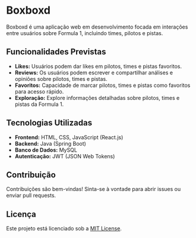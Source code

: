 # Boxboxd

Boxboxd é uma aplicação web em desenvolvimento focada em interações entre usuários sobre Formula 1, incluindo times, pilotos e pistas.

## Funcionalidades Previstas

- **Likes:** Usuários podem dar likes em pilotos, times e pistas favoritos.
- **Reviews:** Os usuários podem escrever e compartilhar análises e opiniões sobre pilotos, times e pistas.
- **Favoritos:** Capacidade de marcar pilotos, times e pistas como favoritos para acesso rápido.
- **Exploração:** Explore informações detalhadas sobre pilotos, times e pistas da Formula 1.

## Tecnologias Utilizadas

- **Frontend:** HTML, CSS, JavaScript (React.js)
- **Backend:** Java (Spring Boot)
- **Banco de Dados:** MySQL
- **Autenticação:** JWT (JSON Web Tokens)

## Contribuição

Contribuições são bem-vindas! Sinta-se à vontade para abrir issues ou enviar pull requests.

## Licença

Este projeto está licenciado sob a [MIT License](LICENSE).
